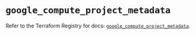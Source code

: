 # `google_compute_project_metadata`

Refer to the Terraform Registry for docs: [`google_compute_project_metadata`](https://registry.terraform.io/providers/hashicorp/google/5.12.0/docs/resources/compute_project_metadata).
